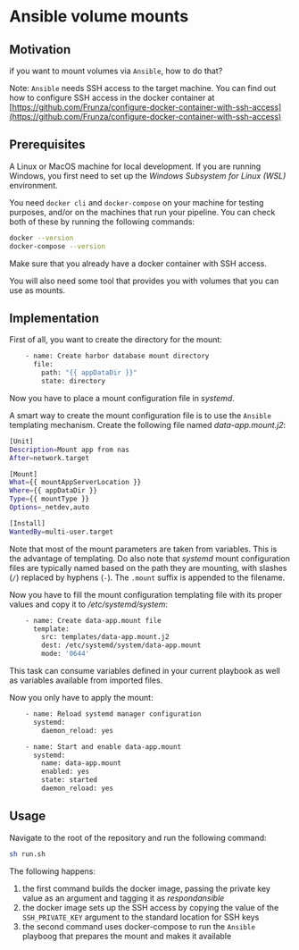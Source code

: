 # Ansible volume mounts

## Motivation

if you want to mount volumes via `Ansible`, how to do that?

Note: `Ansible` needs SSH access to the target machine. You can find out how to configure SSH access in the docker container at [https://github.com/Frunza/configure-docker-container-with-ssh-access](https://github.com/Frunza/configure-docker-container-with-ssh-access)

## Prerequisites

A Linux or MacOS machine for local development. If you are running Windows, you first need to set up the *Windows Subsystem for Linux (WSL)* environment.

You need `docker cli` and `docker-compose` on your machine for testing purposes, and/or on the machines that run your pipeline.
You can check both of these by running the following commands:
```sh
docker --version
docker-compose --version
```

Make sure that you already have a docker container with SSH access.

You will also need some tool that provides you with volumes that you can use as mounts.

## Implementation

First of all, you want to create the directory for the mount:
```sh
    - name: Create harbor database mount directory
      file:
        path: "{{ appDataDir }}"
        state: directory
```

Now you have to place a mount configuration file in *systemd*.

A smart way to create the mount configuration file is to use the `Ansible` templating mechanism. Create the following file named *data-app.mount.j2*:
```sh
[Unit]
Description=Mount app from nas
After=network.target

[Mount]
What={{ mountAppServerLocation }}
Where={{ appDataDir }}
Type={{ mountType }}
Options=_netdev,auto

[Install]
WantedBy=multi-user.target
```
Note that most of the mount parameters are taken from variables. This is the advantage of templating. Do also note that *systemd* mount configuration files are typically named based on the path they are mounting, with slashes (`/`) replaced by hyphens (`-`). The `.mount` suffix is appended to the filename.

Now you have to fill the mount configuration templating file with its proper values and copy it to */etc/systemd/system*:
```sh
    - name: Create data-app.mount file
      template:
        src: templates/data-app.mount.j2
        dest: /etc/systemd/system/data-app.mount
        mode: '0644'
```
This task can consume variables defined in your current playbook as well as variables available from imported files.

Now you only have to apply the mount:
```sh
    - name: Reload systemd manager configuration
      systemd:
        daemon_reload: yes

    - name: Start and enable data-app.mount
      systemd:
        name: data-app.mount
        enabled: yes
        state: started
        daemon_reload: yes
```

## Usage

Navigate to the root of the repository and run the following command:
```sh
sh run.sh 
```

The following happens:
1) the first command builds the docker image, passing the private key value as an argument and tagging it as *respondansible*
2) the docker image sets up the SSH access by copying the value of the `SSH_PRIVATE_KEY` argument to the standard location for SSH keys
3) the second command uses docker-compose to run the `Ansible` playboog that prepares the mount and makes it available
